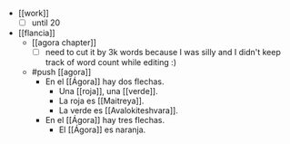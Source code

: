 - [[work]]
  - [ ] until 20
- [[flancia]]
  - [[agora chapter]]
    - [ ] need to cut it by 3k words because I was silly and I didn't keep track of word count while editing :)
  - #push [[agora]]
    - En el [[Ágora]] hay dos flechas.
      - Una [[roja]], una [[verde]].
      - La roja es [[Maitreya]].
      - La verde es [[Avalokiteshvara]].
    - En el [[Ágora]] hay tres flechas.
      - El [[Ágora]] es naranja.
